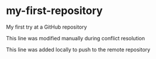 # my-first-repository
My first try at a GitHub repository

This line was modified manually during conflict resolution

This line was added locally to push to the remote repository